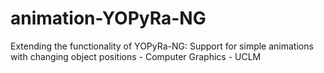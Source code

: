 # animation-YOPyRa-NG
Extending the functionality of YOPyRa-NG: Support for simple animations with changing object positions - Computer Graphics - UCLM
